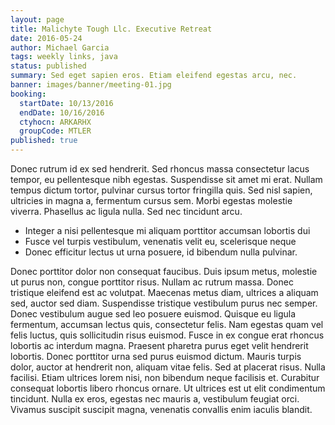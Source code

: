 ```yaml
---
layout: page
title: Malichyte Tough Llc. Executive Retreat
date: 2016-05-24
author: Michael Garcia
tags: weekly links, java
status: published
summary: Sed eget sapien eros. Etiam eleifend egestas arcu, nec.
banner: images/banner/meeting-01.jpg
booking:
  startDate: 10/13/2016
  endDate: 10/16/2016
  ctyhocn: ARKARHX
  groupCode: MTLER
published: true
---
```

Donec rutrum id ex sed hendrerit. Sed rhoncus massa consectetur lacus tempor, eu pellentesque nibh egestas. Suspendisse sit amet mi erat. Nullam tempus dictum tortor, pulvinar cursus tortor fringilla quis. Sed nisl sapien, ultricies in magna a, fermentum cursus sem. Morbi egestas molestie viverra. Phasellus ac ligula nulla. Sed nec tincidunt arcu.

* Integer a nisi pellentesque mi aliquam porttitor accumsan lobortis dui
* Fusce vel turpis vestibulum, venenatis velit eu, scelerisque neque
* Donec efficitur lectus ut urna posuere, id bibendum nulla pulvinar.

Donec porttitor dolor non consequat faucibus. Duis ipsum metus, molestie ut purus non, congue porttitor risus. Nullam ac rutrum massa. Donec tristique eleifend est ac volutpat. Maecenas metus diam, ultrices a aliquam sed, auctor sed diam. Suspendisse tristique vestibulum purus nec semper. Donec vestibulum augue sed leo posuere euismod. Quisque eu ligula fermentum, accumsan lectus quis, consectetur felis. Nam egestas quam vel felis luctus, quis sollicitudin risus euismod.
Fusce in ex congue erat rhoncus lobortis ac interdum magna. Praesent pharetra purus eget velit hendrerit lobortis. Donec porttitor urna sed purus euismod dictum. Mauris turpis dolor, auctor at hendrerit non, aliquam vitae felis. Sed at placerat risus. Nulla facilisi. Etiam ultrices lorem nisi, non bibendum neque facilisis et. Curabitur consequat lobortis libero rhoncus ornare. Ut ultrices est ut elit condimentum tincidunt. Nulla ex eros, egestas nec mauris a, vestibulum feugiat orci. Vivamus suscipit suscipit magna, venenatis convallis enim iaculis blandit.

